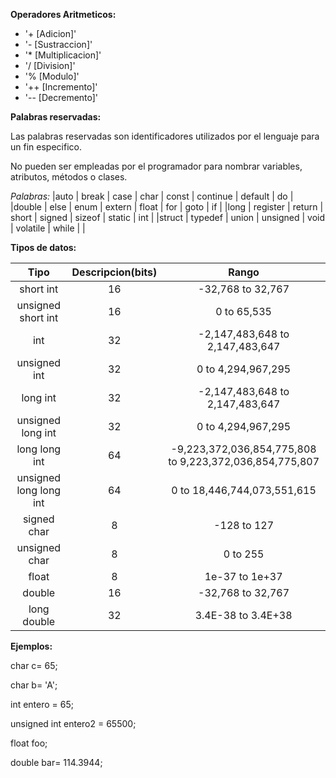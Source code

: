 **Operadores Aritmeticos:**
- '+  [Adicion]'
- '-  [Sustraccion]'
- '*  [Multiplicacion]'
- '/  [Division]'
- '%  [Modulo]'
- '++ [Incremento]'
- '-- [Decremento]'


**Palabras reservadas:**

Las palabras reservadas son identificadores
utilizados por el lenguaje para un fin especifico.

No pueden ser empleadas por el programador
para nombrar variables, atributos, métodos o clases.

*Palabras:*
|auto   | break     | case   | char     | const  | continue | default | do      |
|double | else      | enum   | extern   | float  | for      | goto    | if      |
|long   | register  | return | short    | signed | sizeof   | static  | int     |
|struct | typedef   | union  | unsigned | void   | volatile | while   |         |



**Tipos de datos:**

|Tipo                    |Descripcion(bits)       |Rango                                                   |
|:----------------------:|:----------------------:|:------------------------------------------------------:|
|short int               |16                      |-32,768 to 32,767                                       |
|unsigned short int      |16                      |0 to 65,535                                             |
|int                     |32                      |-2,147,483,648 to 2,147,483,647                         |
|unsigned int            |32                      |0 to 4,294,967,295                                      |
|long int                |32                      |-2,147,483,648 to 2,147,483,647                         |
|unsigned long int       |32                      |0 to 4,294,967,295                                      |
|long long int           |64                      |-9,223,372,036,854,775,808 to 9,223,372,036,854,775,807 |
|unsigned long long int  |64                      |0 to 18,446,744,073,551,615                             |
|signed char             |8                       |-128 to 127                                             |
|unsigned char           |8                       |0 to 255                                                |
|float                   |8                       |1e-37 to 1e+37                                          |
|double                  |16                      |-32,768 to 32,767                                       |
|long double             |32                      |3.4E-38 to 3.4E+38                                      |

**Ejemplos:**

char c= 65;

char b= 'A';

int entero = 65;

unsigned int entero2 = 65500;

float foo;

double bar= 114.3944;


